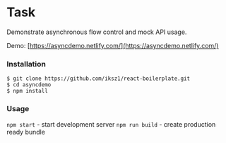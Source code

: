 # Task

Demonstrate asynchronous flow control and mock API usage.

Demo: [https://asyncdemo.netlify.com/](https://asyncdemo.netlify.com/)

### Installation

```shell
$ git clone https://github.com/iksz1/react-boilerplate.git
$ cd asyncdemo
$ npm install
```

### Usage

`npm start` - start development server
`npm run build` - create production ready bundle
